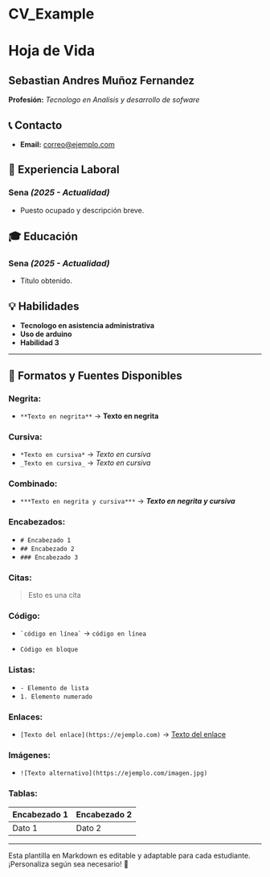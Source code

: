 # CV_Example
# Hoja de Vida

## Sebastian Andres Muñoz Fernandez
**Profesión:** _Tecnologo en Analisis y desarrollo de sofware_

## 📞 Contacto
- **Email:** [correo@ejemplo.com](Sebastianfern@gmail.com)

## 🏢 Experiencia Laboral
### **Sena** _(2025 - Actualidad)_
- Puesto ocupado y descripción breve.


## 🎓 Educación
### **Sena** _(2025 - Actualidad)_
- Título obtenido.

## 💡 Habilidades
- **Tecnologo en asistencia administrativa**
- **Uso de arduino**
- **Habilidad 3**

---

## 🎨 Formatos y Fuentes Disponibles

### **Negrita:**
- `**Texto en negrita**` → **Texto en negrita**

### **Cursiva:**
- `*Texto en cursiva*` → *Texto en cursiva*
- `_Texto en cursiva_` → _Texto en cursiva_

### **Combinado:**
- `***Texto en negrita y cursiva***` → ***Texto en negrita y cursiva***

### **Encabezados:**
- `# Encabezado 1`
- `## Encabezado 2`
- `### Encabezado 3`

### **Citas:**
> Esto es una cita

### **Código:**
- `` `código en línea` `` → `código en línea`
- ```
  Código en bloque
  ```

### **Listas:**
- `- Elemento de lista`
- `1. Elemento numerado`

### **Enlaces:**
- `[Texto del enlace](https://ejemplo.com)` → [Texto del enlace](https://ejemplo.com)

### **Imágenes:**
- `![Texto alternativo](https://ejemplo.com/imagen.jpg)`

### **Tablas:**
| Encabezado 1 | Encabezado 2 |
|-------------|-------------|
| Dato 1     | Dato 2      |

---

Esta plantilla en Markdown es editable y adaptable para cada estudiante. ¡Personaliza según sea necesario! 🎯

